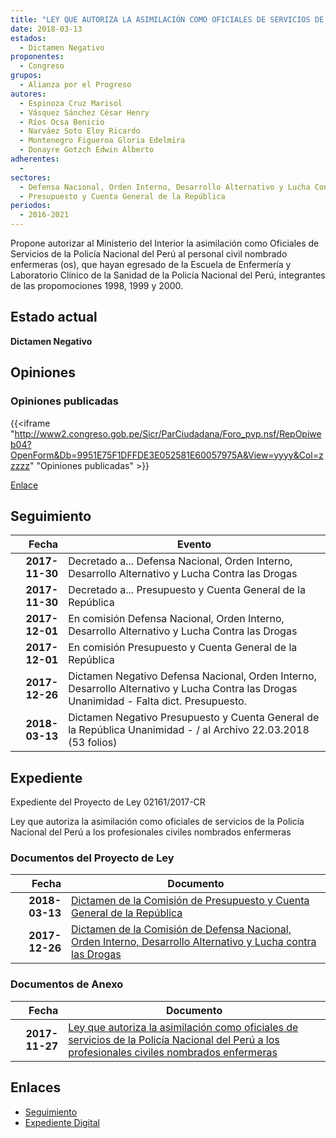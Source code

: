 ```yaml
---
title: "LEY QUE AUTORIZA LA ASIMILACIÓN COMO OFICIALES DE SERVICIOS DE LA POLICÍA NACIONAL DEL PERÚ A LOS PROFESIONALES CIVILES NOMBRADOS ENFERMERAS"
date: 2018-03-13
estados: 
  - Dictamen Negativo
proponentes: 
  - Congreso
grupos: 
  - Alianza por el Progreso
autores: 
  - Espinoza Cruz Marisol
  - Vásquez Sánchez César Henry
  - Ríos Ocsa Benicio
  - Narváez Soto Eloy Ricardo
  - Montenegro Figueroa Gloria Edelmira
  - Donayre Gotzch Edwin Alberto
adherentes: 
  - 
sectores: 
  - Defensa Nacional, Orden Interno, Desarrollo Alternativo y Lucha Contra las Drogas
  - Presupuesto y Cuenta General de la República
periodos: 
  - 2016-2021
---
```


Propone autorizar al Ministerio del Interior la asimilación como Oficiales de Servicios de la Policía Nacional del Perú al personal civil nombrado enfermeras (os), que hayan egresado de la Escuela de Enfermería y Laboratorio Clínico de la Sanidad de la Policía Nacional del Perú, integrantes de las propomociones 1998, 1999 y 2000.


## Estado actual

**Dictamen Negativo**

## Opiniones

### Opiniones publicadas

{{<iframe "http://www2.congreso.gob.pe/Sicr/ParCiudadana/Foro_pvp.nsf/RepOpiweb04?OpenForm&Db=9951E75F1DFFDE3E052581E60057975A&View=yyyy&Col=zzzzz" "Opiniones publicadas" >}}

[Enlace](http://www2.congreso.gob.pe/Sicr/ParCiudadana/Foro_pvp.nsf/RepOpiweb04?OpenForm&Db=9951E75F1DFFDE3E052581E60057975A&View=yyyy&Col=zzzzz)

## Seguimiento

| Fecha | Evento |
|------:|--------|
| **2017-11-30** | Decretado a... Defensa Nacional, Orden Interno, Desarrollo Alternativo y Lucha Contra las Drogas|
| **2017-11-30** | Decretado a... Presupuesto y Cuenta General de la República|
| **2017-12-01** | En comisión Defensa Nacional, Orden Interno, Desarrollo Alternativo y Lucha Contra las Drogas|
| **2017-12-01** | En comisión Presupuesto y Cuenta General de la República|
| **2017-12-26** | Dictamen Negativo Defensa Nacional, Orden Interno, Desarrollo Alternativo y Lucha Contra las Drogas Unanimidad - Falta dict. Presupuesto.|
| **2018-03-13** | Dictamen Negativo Presupuesto y Cuenta General de la República Unanimidad - / al Archivo 22.03.2018 (53 folios)|


## Expediente

Expediente del Proyecto de Ley 02161/2017-CR

Ley que autoriza la asimilación como oficiales de servicios de la Policía Nacional del Perú a los profesionales civiles nombrados enfermeras


### Documentos del Proyecto de Ley

| Fecha | Documento |
|------:|--------|
| **2018-03-13** | [Dictamen de la Comisión de Presupuesto y Cuenta General de la República](http://www.leyes.congreso.gob.pe/Documentos/2016_2021/Dictamenes/Proyectos_de_Ley/02161DC17MAY20180313.pdf) |
| **2017-12-26** | [Dictamen de la Comisión de Defensa Nacional, Orden Interno, Desarrollo Alternativo y Lucha contra las Drogas](http://www.leyes.congreso.gob.pe/Documentos/2016_2021/Dictamenes/Proyectos_de_Ley/02161DC07MAY20171226.pdf) |

### Documentos de Anexo

| Fecha | Documento |
|------:|--------|
| **2017-11-27** | [Ley que autoriza la asimilación como oficiales de servicios de la Policía Nacional del Perú a los profesionales civiles nombrados enfermeras](http://www.leyes.congreso.gob.pe/Documentos/2016_2021/Proyectos_de_Ley_y_de_Resoluciones_Legislativas/PL0216120171127.pdf) |

## Enlaces 

- [Seguimiento](http://www2.congreso.gob.pe/Sicr/TraDocEstProc/CLProLey2016.nsf/f7fff46988ca05b1052578e100829cc7/1e7df8e76461efec052581e6005432b8?OpenDocument)
- [Expediente Digital](http://www2.congreso.gob.pe/Sicr/TraDocEstProc/CLProLey2016.nsf/f7fff46988ca05b1052578e100829cc7/1e7df8e76461efec052581e6005432b8?OpenDocument&Click=05257FB7005EB655.eb71d0cf91d8294e05256cdf006b5706/$Body/0.1C6C)

